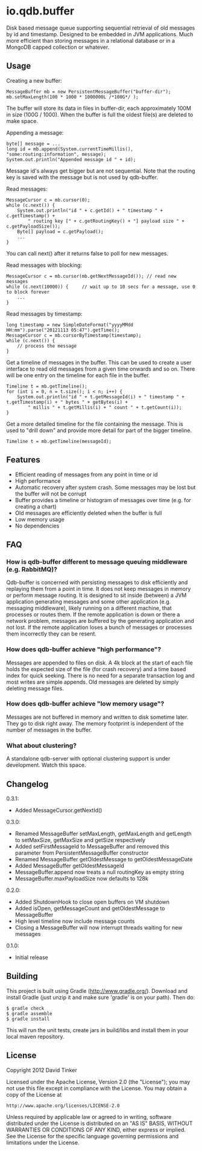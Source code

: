io.qdb.buffer
=============

Disk based message queue supporting sequential retrieval of old messages by id and timestamp. Designed to be embedded
in JVM applications. Much more efficient than storing messages in a relational database or in a MongoDB capped
collection or whatever.


Usage
-----

Creating a new buffer:

    MessageBuffer mb = new PersistentMessageBuffer("buffer-dir");
    mb.setMaxLength(100 * 1000 * 1000000L /*100G*/ );

The buffer will store its data in files in buffer-dir, each approximately 100M in size (100G / 1000). When the buffer
is full the oldest file(s) are deleted to make space.

Appending a message:

    byte[] message = ...
    long id = mb.append(System.currentTimeMillis(), "some:routing:information", message);
    System.out.println("Appended message id " + id);

Message id's always get bigger but are not sequential. Note that the routing key is saved with the message but is
not used by qdb-buffer.

Read messages:

    MessageCursor c = mb.cursor(0);
    while (c.next()) {
        System.out.println("id " + c.getId() + " timestamp " + c.getTimestamp() +
            " routing key [" + c.getRoutingKey() + "] payload size " + c.getPayloadSize());
        Byte[] payload = c.getPayload();
        ...
    }

You can call next() after it returns false to poll for new messages.

Read messages with blocking:

    MessageCursor c = mb.cursor(mb.getNextMessageId()); // read new messages
    while (c.next(10000)) {     // wait up to 10 secs for a message, use 0 to block forever
        ...
    }

Read messages by timestamp:

    long timestamp = new SimpleDateFormat("yyyyMMdd HH:mm").parse("20121113 05:47").getTime();
    MessageCursor c = mb.cursorByTimestamp(timestamp);
    while (c.next()) {
        // process the message
    }

Get a timeline of messages in the buffer. This can be used to create a user interface to read old messages from a
given time onwards and so on. There will be one entry on the timeline for each file in the buffer.

    Timeline t = mb.getTimeline();
    for (int i = 0, n = t.size(); i < n; i++) {
        System.out.println("id " + t.getMessageId(i) + " timestamp " + t.getTimestamp(i) + " bytes " + getBytes(i) +
            " millis " + t.getMillis(i) + " count " + t.getCount(i));
    }

Get a more detailed timeline for the file containing the message. This is used to "drill down" and provide
more detail for part of the bigger timeline.

    Timeline t = mb.getTimeline(messageId);


Features
--------

- Efficient reading of messages from any point in time or id
- High performance
- Automatic recovery after system crash. Some messages may be lost but the buffer will not be corrupt
- Buffer provides a timeline or histogram of messages over time (e.g. for creating a chart)
- Old messages are efficiently deleted when the buffer is full
- Low memory usage
- No dependencies


FAQ
---

### How is qdb-buffer different to message queuing middleware (e.g. RabbitMQ)?

Qdb-buffer is concerned with persisting messages to disk efficiently and replaying them from a point in time.
It does not keep messages in memory or perform message routing. It is designed to sit inside (between) a JVM application
generating messages and some other application (e.g. messaging middleware), likely running on a different machine,
that processes or routes them. If the remote application is down or there a network problem, messages are buffered
by the generating application and not lost. If the remote application loses a bunch of messages or processes them
incorrectly they can be resent.

### How does qdb-buffer achieve "high performance"?

Messages are appended to files on disk. A 4k block at the start of each file holds the expected size of the file
(for crash recovery) and a time based index for quick seeking. There is no need for a separate transaction log and
most writes are simple appends. Old messages are deleted by simply deleting message files.

### How does qdb-buffer achieve "low memory usage"?

Messages are not buffered in memory and written to disk sometime later. They go to disk right away. The memory
footprint is independent of the number of messages in the buffer.

### What about clustering?

A standalone qdb-server with optional clustering support is under development. Watch this space.


Changelog
---------

0.3.1:
- Added MessageCursor.getNextId()

0.3.0:
- Renamed MessageBuffer setMaxLength, getMaxLength and getLength to setMaxSize, getMaxSize and getSize respectively
- Added setFirstMessageId to MessageBuffer and removed this parameter from PersistentMessageBuffer constructor
- Renamed MessageBuffer getOldestMessage to getOldestMessageDate
- Added MessageBuffer getOldestMessageId
- MessageBuffer.append now treats a null routingKey as empty string
- MessageBuffer.maxPayloadSize now defaults to 128k

0.2.0:
- Added ShutdownHook to close open buffers on VM shutdown
- Added isOpen, getMessageCount and getOldestMessage to MessageBuffer
- High level timeline now include message counts
- Closing a MessageBuffer will now interrupt threads waiting for new messages

0.1.0:
- Initial release


Building
--------

This project is built using Gradle (http://www.gradle.org/). Download and install Gradle (just unzip it and
make sure 'gradle' is on your path). Then do:

    $ gradle check
    $ gradle assemble
    $ gradle install

This will run the unit tests, create jars in build/libs and install them in your local maven repository.


License
-------

Copyright 2012 David Tinker

Licensed under the Apache License, Version 2.0 (the "License");
you may not use this file except in compliance with the License.
You may obtain a copy of the License at

    http://www.apache.org/licenses/LICENSE-2.0

Unless required by applicable law or agreed to in writing, software
distributed under the License is distributed on an "AS IS" BASIS,
WITHOUT WARRANTIES OR CONDITIONS OF ANY KIND, either express or implied.
See the License for the specific language governing permissions and
limitations under the License.
